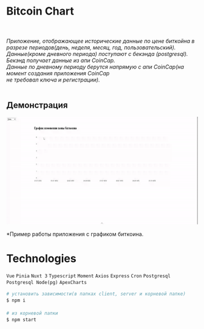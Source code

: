 # Bitcoin Chart
<br /><br />
_Приложение, отображающее исторические данные по цене биткойна в разрезе периодов(день, неделя, месяц, год, пользовательский).<br />
Данные(кроме дневного периода) поступают с бекэнда (postgresql). Бекэнд получает данные из апи CoinCap.<br />
Данные по дневному периоду берутся напрямую с апи CoinCap(на момент создания приложения CoinCap <br />
не требовал ключа и регистрации)._<br /><br />

## Демонстрация

![Демо работы приложения](media/video.gif)

*Пример работы приложения с графиком биткоина.

# Technologies
```Vue```
```Pinia```
```Nuxt 3```
```Typescript```
```Moment```
```Axios```
```Express```
```Cron```
```Postgresql```
```Postgresql Node(pg)```
```ApexCharts```

```bash
# установить зависимости(в папках client, server и корневой папке)
$ npm i

# из корневой папки
$ npm start